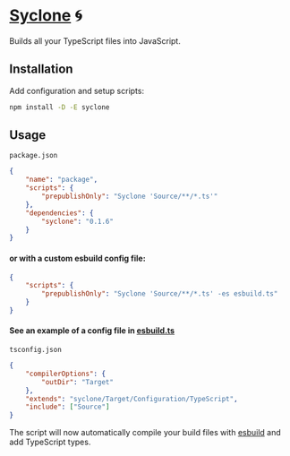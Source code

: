 # [Syclone] 🌀

Builds all your TypeScript files into JavaScript.

## Installation

Add configuration and setup scripts:

```sh
npm install -D -E syclone
```

## Usage

`package.json`

```json
{
	"name": "package",
	"scripts": {
		"prepublishOnly": "Syclone 'Source/**/*.ts'"
	},
	"dependencies": {
		"syclone": "0.1.6"
	}
}
```

#### or with a custom esbuild config file:

```json
{
	"scripts": {
		"prepublishOnly": "Syclone 'Source/**/*.ts' -es esbuild.ts"
	}
}
```

#### See an example of a config file in [esbuild.ts](Source/Configuration/esbuild.ts)

`tsconfig.json`

```json
{
	"compilerOptions": {
		"outDir": "Target"
	},
	"extends": "syclone/Target/Configuration/TypeScript",
	"include": ["Source"]
}
```

The script will now automatically compile your build files with [esbuild] and
add TypeScript types.

[Syclone]: https://npmjs.org/syclone
[esbuild]: https://npmjs.org/esbuild
